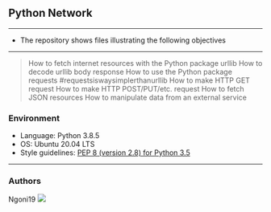 ## Python Network 
---
* The repository shows files illustrating the following objectives
---

> How to fetch internet resources with the Python package urllib
> How to decode urllib body response
> How to use the Python package requests #requestsiswaysimplerthanurllib
> How to make HTTP GET request
> How to make HTTP POST/PUT/etc. request
> How to fetch JSON resources
> How to manipulate data from an external service

### Environment
* Language: Python 3.8.5
* OS: Ubuntu 20.04 LTS
* Style guidelines: [PEP 8 (version 2.8) for Python 3.5](https://www.python.org/dev/peps/pep-0008/)
---
### Authors
Ngoni19 <a href = "https://wa.me/+263776264077"><img src="https://img.icons8.com/fluent/48/000000/whatsapp.png"></a>

